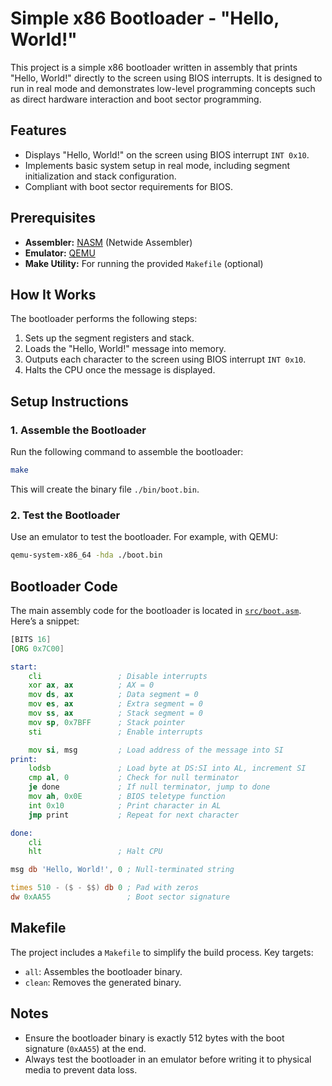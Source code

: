 # Simple x86 Bootloader - "Hello, World!"

This project is a simple x86 bootloader written in assembly that prints "Hello, World!" directly to the screen using BIOS interrupts. It is designed to run in real mode and demonstrates low-level programming concepts such as direct hardware interaction and boot sector programming.

## Features

- Displays "Hello, World!" on the screen using BIOS interrupt `INT 0x10`.
- Implements basic system setup in real mode, including segment initialization and stack configuration.
- Compliant with boot sector requirements for BIOS.

## Prerequisites

- **Assembler:** [NASM](https://www.nasm.us/) (Netwide Assembler)
- **Emulator:** [QEMU](https://www.qemu.org/)
- **Make Utility:** For running the provided `Makefile` (optional)

## How It Works

The bootloader performs the following steps:

1. Sets up the segment registers and stack.
2. Loads the "Hello, World!" message into memory.
3. Outputs each character to the screen using BIOS interrupt `INT 0x10`.
4. Halts the CPU once the message is displayed.

## Setup Instructions

### 1. Assemble the Bootloader
Run the following command to assemble the bootloader:
```bash
make
```

This will create the binary file `./bin/boot.bin`.

### 2. Test the Bootloader
Use an emulator to test the bootloader. For example, with QEMU:
```bash
qemu-system-x86_64 -hda ./boot.bin
```

## Bootloader Code

The main assembly code for the bootloader is located in [`src/boot.asm`](src/boot.asm). Here’s a snippet:

```asm
[BITS 16]
[ORG 0x7C00]

start:
    cli                 ; Disable interrupts
    xor ax, ax          ; AX = 0
    mov ds, ax          ; Data segment = 0
    mov es, ax          ; Extra segment = 0
    mov ss, ax          ; Stack segment = 0
    mov sp, 0x7BFF      ; Stack pointer
    sti                 ; Enable interrupts

    mov si, msg         ; Load address of the message into SI
print:
    lodsb               ; Load byte at DS:SI into AL, increment SI
    cmp al, 0           ; Check for null terminator
    je done             ; If null terminator, jump to done
    mov ah, 0x0E        ; BIOS teletype function
    int 0x10            ; Print character in AL
    jmp print           ; Repeat for next character

done:
    cli
    hlt                 ; Halt CPU

msg db 'Hello, World!', 0 ; Null-terminated string

times 510 - ($ - $$) db 0 ; Pad with zeros
dw 0xAA55                 ; Boot sector signature
```

## Makefile

The project includes a `Makefile` to simplify the build process. Key targets:

- `all`: Assembles the bootloader binary.
- `clean`: Removes the generated binary.

## Notes

- Ensure the bootloader binary is exactly 512 bytes with the boot signature (`0xAA55`) at the end.
- Always test the bootloader in an emulator before writing it to physical media to prevent data loss.

